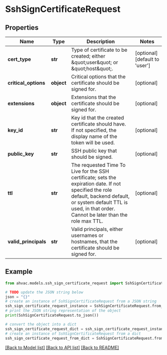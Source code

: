 # SshSignCertificateRequest


## Properties

Name | Type | Description | Notes
------------ | ------------- | ------------- | -------------
**cert_type** | **str** | Type of certificate to be created; either \&quot;user\&quot; or \&quot;host\&quot;. | [optional] [default to 'user']
**critical_options** | **object** | Critical options that the certificate should be signed for. | [optional] 
**extensions** | **object** | Extensions that the certificate should be signed for. | [optional] 
**key_id** | **str** | Key id that the created certificate should have. If not specified, the display name of the token will be used. | [optional] 
**public_key** | **str** | SSH public key that should be signed. | [optional] 
**ttl** | **str** | The requested Time To Live for the SSH certificate; sets the expiration date. If not specified the role default, backend default, or system default TTL is used, in that order. Cannot be later than the role max TTL. | [optional] 
**valid_principals** | **str** | Valid principals, either usernames or hostnames, that the certificate should be signed for. | [optional] 

## Example

```python
from ahvac.models.ssh_sign_certificate_request import SshSignCertificateRequest

# TODO update the JSON string below
json = "{}"
# create an instance of SshSignCertificateRequest from a JSON string
ssh_sign_certificate_request_instance = SshSignCertificateRequest.from_json(json)
# print the JSON string representation of the object
print(SshSignCertificateRequest.to_json())

# convert the object into a dict
ssh_sign_certificate_request_dict = ssh_sign_certificate_request_instance.to_dict()
# create an instance of SshSignCertificateRequest from a dict
ssh_sign_certificate_request_from_dict = SshSignCertificateRequest.from_dict(ssh_sign_certificate_request_dict)
```
[[Back to Model list]](../README.md#documentation-for-models) [[Back to API list]](../README.md#documentation-for-api-endpoints) [[Back to README]](../README.md)


